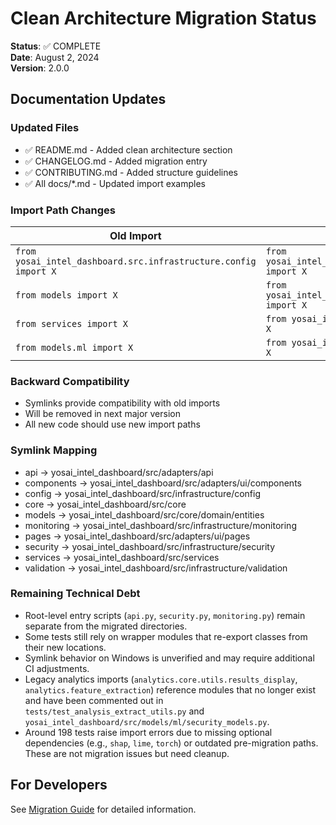 # Clean Architecture Migration Status

**Status**: ✅ COMPLETE  
**Date**: August 2, 2024  
**Version**: 2.0.0

## Documentation Updates

### Updated Files
- ✅ README.md - Added clean architecture section
- ✅ CHANGELOG.md - Added migration entry
- ✅ CONTRIBUTING.md - Added structure guidelines
- ✅ All docs/*.md - Updated import examples

### Import Path Changes

| Old Import | New Import |
|------------|------------|
| `from yosai_intel_dashboard.src.infrastructure.config import X` | `from yosai_intel_dashboard.src.infrastructure.config import X` |
| `from models import X` | `from yosai_intel_dashboard.src.core.domain.entities import X` |
| `from services import X` | `from yosai_intel_dashboard.src.services import X` |
| `from models.ml import X` | `from yosai_intel_dashboard.src.models.ml import X` |

### Backward Compatibility
- Symlinks provide compatibility with old imports
- Will be removed in next major version
- All new code should use new import paths

### Symlink Mapping
- api → yosai_intel_dashboard/src/adapters/api
- components → yosai_intel_dashboard/src/adapters/ui/components
- config → yosai_intel_dashboard/src/infrastructure/config
- core → yosai_intel_dashboard/src/core
- models → yosai_intel_dashboard/src/core/domain/entities
- monitoring → yosai_intel_dashboard/src/infrastructure/monitoring
- pages → yosai_intel_dashboard/src/adapters/ui/pages
- security → yosai_intel_dashboard/src/infrastructure/security
- services → yosai_intel_dashboard/src/services
- validation → yosai_intel_dashboard/src/infrastructure/validation

### Remaining Technical Debt
- Root-level entry scripts (`api.py`, `security.py`, `monitoring.py`) remain separate from the migrated directories.
- Some tests still rely on wrapper modules that re-export classes from their new locations.
- Symlink behavior on Windows is unverified and may require additional CI adjustments.
- Legacy analytics imports (`analytics.core.utils.results_display`, `analytics.feature_extraction`) reference modules that no longer exist and have been commented out in `tests/test_analysis_extract_utils.py` and `yosai_intel_dashboard/src/models/ml/security_models.py`.
- Around 198 tests raise import errors due to missing optional dependencies (e.g., `shap`, `lime`, `torch`) or outdated pre-migration paths. These are not migration issues but need cleanup.

## For Developers
See [Migration Guide](migration_guide_clean_arch.md) for detailed information.
